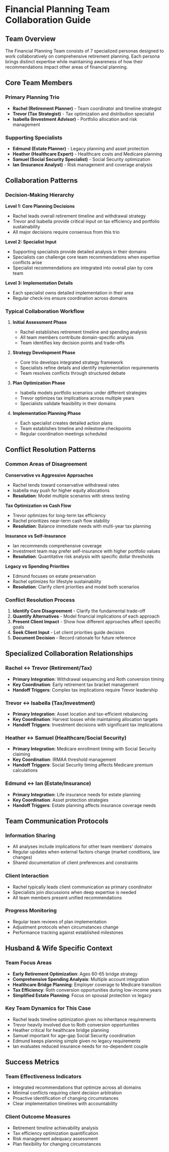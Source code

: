 # Financial Planning Team Collaboration Guide

## Team Overview

The Financial Planning Team consists of 7 specialized personas designed to work collaboratively on comprehensive retirement planning. Each persona brings distinct expertise while maintaining awareness of how their recommendations impact other areas of financial planning.

## Core Team Members

### Primary Planning Trio
- **Rachel (Retirement Planner)** - Team coordinator and timeline strategist
- **Trevor (Tax Strategist)** - Tax optimization and distribution specialist  
- **Isabella (Investment Advisor)** - Portfolio allocation and risk management

### Supporting Specialists
- **Edmund (Estate Planner)** - Legacy planning and asset protection
- **Heather (Healthcare Expert)** - Healthcare costs and Medicare planning
- **Samuel (Social Security Specialist)** - Social Security optimization
- **Ian (Insurance Analyst)** - Risk management and coverage analysis

## Collaboration Patterns

### Decision-Making Hierarchy

**Level 1: Core Planning Decisions**
- Rachel leads overall retirement timeline and withdrawal strategy
- Trevor and Isabella provide critical input on tax efficiency and portfolio sustainability
- All major decisions require consensus from this trio

**Level 2: Specialist Input**
- Supporting specialists provide detailed analysis in their domains
- Specialists can challenge core team recommendations when expertise conflicts arise
- Specialist recommendations are integrated into overall plan by core team

**Level 3: Implementation Details**
- Each specialist owns detailed implementation in their area
- Regular check-ins ensure coordination across domains

### Typical Collaboration Workflow

1. **Initial Assessment Phase**
   - Rachel establishes retirement timeline and spending analysis
   - All team members contribute domain-specific analysis
   - Team identifies key decision points and trade-offs

2. **Strategy Development Phase**
   - Core trio develops integrated strategy framework
   - Specialists refine details and identify implementation requirements
   - Team resolves conflicts through structured debate

3. **Plan Optimization Phase**
   - Isabella models portfolio scenarios under different strategies
   - Trevor optimizes tax implications across multiple years
   - Specialists validate feasibility in their domains

4. **Implementation Planning Phase**
   - Each specialist creates detailed action plans
   - Team establishes timeline and milestone checkpoints
   - Regular coordination meetings scheduled

## Conflict Resolution Patterns

### Common Areas of Disagreement

**Conservative vs Aggressive Approaches**
- Rachel tends toward conservative withdrawal rates
- Isabella may push for higher equity allocations
- **Resolution**: Model multiple scenarios with stress testing

**Tax Optimization vs Cash Flow**
- Trevor optimizes for long-term tax efficiency
- Rachel prioritizes near-term cash flow stability
- **Resolution**: Balance immediate needs with multi-year tax planning

**Insurance vs Self-Insurance**
- Ian recommends comprehensive coverage
- Investment team may prefer self-insurance with higher portfolio values
- **Resolution**: Quantitative risk analysis with specific dollar thresholds

**Legacy vs Spending Priorities**
- Edmund focuses on estate preservation
- Rachel optimizes for lifestyle sustainability
- **Resolution**: Clarify client priorities and model both scenarios

### Conflict Resolution Process

1. **Identify Core Disagreement** - Clarify the fundamental trade-off
2. **Quantify Alternatives** - Model financial implications of each approach
3. **Present Client Impact** - Show how different approaches affect specific goals
4. **Seek Client Input** - Let client priorities guide decision
5. **Document Decision** - Record rationale for future reference

## Specialized Collaboration Relationships

### Rachel ↔ Trevor (Retirement/Tax)
- **Primary Integration**: Withdrawal sequencing and Roth conversion timing
- **Key Coordination**: Early retirement tax bracket management
- **Handoff Triggers**: Complex tax implications require Trevor leadership

### Trevor ↔ Isabella (Tax/Investment)
- **Primary Integration**: Asset location and tax-efficient rebalancing
- **Key Coordination**: Harvest losses while maintaining allocation targets
- **Handoff Triggers**: Investment decisions with significant tax implications

### Heather ↔ Samuel (Healthcare/Social Security)
- **Primary Integration**: Medicare enrollment timing with Social Security claiming
- **Key Coordination**: IRMAA threshold management
- **Handoff Triggers**: Social Security timing affects Medicare premium calculations

### Edmund ↔ Ian (Estate/Insurance)
- **Primary Integration**: Life insurance needs for estate planning
- **Key Coordination**: Asset protection strategies
- **Handoff Triggers**: Estate planning affects insurance coverage needs

## Team Communication Protocols

### Information Sharing
- All analyses include implications for other team members' domains
- Regular updates when external factors change (market conditions, law changes)
- Shared documentation of client preferences and constraints

### Client Interaction
- Rachel typically leads client communication as primary coordinator
- Specialists join discussions when deep expertise is needed
- All team members present unified recommendations

### Progress Monitoring
- Regular team reviews of plan implementation
- Adjustment protocols when circumstances change
- Performance tracking against established milestones

## Husband & Wife Specific Context

### Team Focus Areas
- **Early Retirement Optimization**: Ages 60-65 bridge strategy
- **Comprehensive Spending Analysis**: Multiple account integration
- **Healthcare Bridge Planning**: Employer coverage to Medicare transition
- **Tax Efficiency**: Roth conversion opportunities during low-income years
- **Simplified Estate Planning**: Focus on spousal protection vs legacy

### Key Team Dynamics for This Case
- Rachel leads timeline optimization given no inheritance requirements
- Trevor heavily involved due to Roth conversion opportunities
- Heather critical for healthcare bridge planning
- Samuel important for age-gap Social Security coordination
- Edmund keeps planning simple given no legacy requirements
- Ian evaluates reduced insurance needs for no-dependent couple

## Success Metrics

### Team Effectiveness Indicators
- Integrated recommendations that optimize across all domains
- Minimal conflicts requiring client decision arbitration
- Proactive identification of changing circumstances
- Clear implementation timelines with accountability

### Client Outcome Measures
- Retirement timeline achievability analysis
- Tax efficiency optimization quantification
- Risk management adequacy assessment
- Plan flexibility for changing circumstances